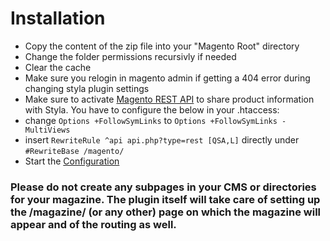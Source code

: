 # Installation

* Copy the content of the zip file into your "Magento Root" directory
* Change the folder permissions recursivly if needed
* Clear the cache
* Make sure you relogin in magento admin if getting a 404 error during changing styla plugin settings
* Make sure to activate [Magento REST API](http://devdocs.magento.com/guides/m1x/api/rest/introduction.html) to share product information with Styla. You have to configure the below in your .htaccess:
 * change `Options +FollowSymLinks` to `Options +FollowSymLinks -MultiViews` 
 * insert `RewriteRule ^api api.php?type=rest [QSA,L]` directly under `#RewriteBase /magento/`
* Start the [Configuration](configuration.md)

### Please do not create any subpages in your CMS or directories for your magazine. The plugin itself will take care of setting up the /magazine/ (or any other) page on which the magazine will appear and of the routing as well. 
